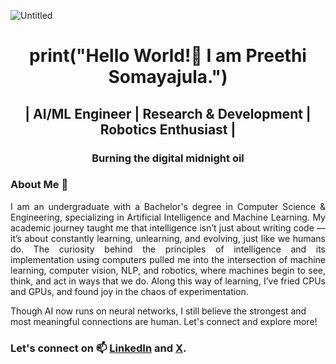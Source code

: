 ![Untitled](https://github.com/user-attachments/assets/b5d6fdee-9ef8-4cc4-9616-63b3048557f6)

<h1 align="center">print("Hello World!👋 I am Preethi Somayajula.")</h1>
<h2 align="center">| AI/ML Engineer | Research & Development | Robotics Enthusiast |</h2>
<h3 align="center">Burning the digital midnight oil</h3>

### About Me 💬
<p align="justify">I am an undergraduate with a Bachelor's degree in Computer Science & Engineering, specializing in Artificial Intelligence and Machine Learning. My academic journey taught me that intelligence isn’t just about writing code — it’s about constantly learning, unlearning, and evolving, just like we humans do. The curiosity behind the principles of intelligence and its implementation using computers pulled me into the intersection of machine learning, computer vision, NLP, and robotics, where machines begin to see, think, and act in ways that we do. Along this way of learning, I’ve fried CPUs and GPUs, and found joy in the chaos of experimentation.</p>
<p>Though AI now runs on neural networks, I still believe the strongest and most meaningful connections are human. Let's connect and explore more!</p>

### Let's connect on 📫 <a href="https://www.linkedin.com/in/preethisomayajula/">LinkedIn</a> and <a href="https://x.com/sn_preethi_">X</a>.
